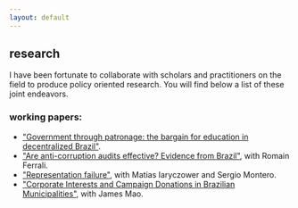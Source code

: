 ```yaml
---
layout: default
---
```


## research

I have been fortunate to collaborate with scholars and practitioners on the field to produce policy oriented research. You will find below a list of these joint endeavors.

### working papers:

- ["Government through patronage: the bargain for education in decentralized Brazil"](/files/papers/patronage_education.pdf).
- ["Are anti-corruption audits effective? Evidence from Brazil"](/files/papers/corrupt_audit.pdf), with Romain Ferrali.
- ["Representation failure"](/files/papers/representation_failure.pdf), with Matias Iaryczower and Sergio Montero.
- ["Corporate Interests and Campaign Donations in Brazilian Municipalities"](/files/papers/campaign_portfolio.pdf), with James Mao.